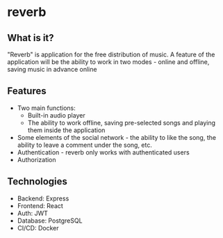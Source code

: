 # reverb

## What is it?
"Reverb" is application for the free distribution of music. A feature of the application will be the ability to work in two modes - online and offline, saving music in advance online

## Features
* Two main functions:
  + Built-in audio player
  + The ability to work offline, saving pre-selected songs and playing them inside the application
* Some elements of the social network - the ability to like the song, the ability to leave a comment under the song, etc.
* Authentication - reverb only works with authenticated users
* Authorization


## Technologies
* Backend: Express
* Frontend: React
* Auth: JWT
* Database: PostgreSQL
* CI/CD: Docker
